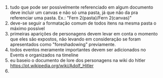 1. tudo que pode ser possivelmente referenciado em algum documento deve incluir um canvas e não só uma pasta, já que não da pra referenciar uma pasta. Ex.: "Fern 2(pasta)/Fern 2(canvas)"
2. deve-se seguir a formatação comum de todos itens na mesma pasta o máximo possível
3. primeiras aparições de personagens devem levar em conta o momento que eles são expostos, não levando em consideração se foram apresentados como "foreshadowing" previamente.
4. todos eventos meramente importantes devem ser adicionados no Events e organizados na timeline
5. eu baseio o documento de lore dos personagens na wiki do hitler https://pt.wikipedia.org/wiki/Adolf_Hitler
6. 